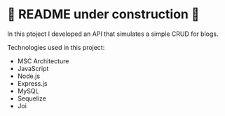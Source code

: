 # :construction: README under construction :construction:

In this ptoject I developed an API that simulates a simple CRUD for blogs.

Technologies used in this project:

- MSC Architecture
- JavaScript
- Node.js
- Express.js
- MySQL
- Sequelize
- Joi
